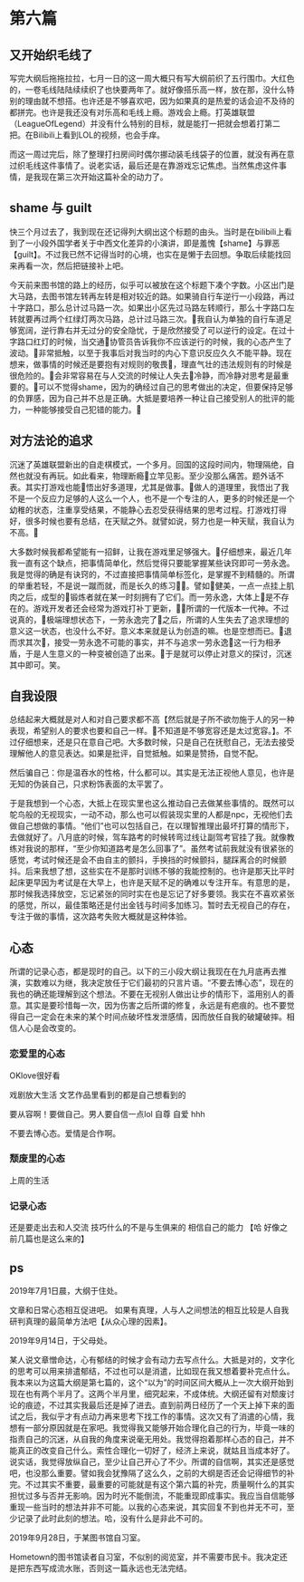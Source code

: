 # 第六篇

## 又开始织毛线了

写完大纲后拖拖拉拉，七月一日的这一周大概只有写大纲前织了五行围巾。大红色的，一卷毛线陆陆续续织了也快要两年了。就好像搭乐高一样，放在那，没什么特别的理由就不想搭。也许还是不够喜欢吧，因为如果真的是热爱的话会迫不及待的都拼完。也许是我还没有对乐高和毛线上瘾。游戏会上瘾。打英雄联盟（LeagueOfLegend）并没有什么特别的目标，就是能打一把就会想着打第二把。在Bilibili上看到LOL的视频，也会手痒。

而这一周过完后，除了整理打扫房间时偶尔挪动装毛线袋子的位置，就没有再在意过织毛线这件事情了。说老实话，最后还是在靠游戏忘记焦虑。当然焦虑这件事情，是我现在第三次开始这篇补全的动力了。

## shame 与 guilt

快三个月过去了，我到现在还记得列大纲出这个标题的由头。当时是在bilibili上看到了一小段外国学者关于中西文化差异的小演讲，即是羞愧【shame】与罪恶【guilt】。不过我已然不记得当时的心境，也实在是懒于去回想。争取后续能找回来再看一次，然后把链接补上吧。

今天前来图书馆的路上的经历，似乎可以被放在这个标题下凑个字数。小区出门是大马路，去图书馆左转再左转是相对较近的路。如果骑自行车逆行一小段路，再过十字路口，那么总计过马路一次。如果出小区先过马路左转顺行，那么十字路口左转就要再过两个红绿灯两次马路，总计过马路三次。我自认为单独的自行车道足够宽阔，逆行靠右并无过分的安全隐忧，于是欣然接受了可以逆行的设定。在过十字路口红灯的时候，当交通协管员告诉我你不应该逆行的时候，我的心态产生了波动。非常抵触，以至于我事后对我当时的内心下意识反应久久不能平静。现在想来，做事情的时候还是要抱有对规则的敬畏，理直气壮的违法规则有的时候是很危险的。会非常容易在与人交流的时候让人失去冷静，而冷静对思考是最重要的。可以不觉得shame，因为的确经过自己的思考做出的决定，但要保持足够的负罪感，因为自己并不总是正确。大抵是要培养一种让自己接受别人的批评的能力，一种能够接受自己犯错的能力。

## 对方法论的追求

沉迷了英雄联盟新出的自走棋模式，一个多月。回国的这段时间内，物理隔绝，自然也就没有再玩。如此看来，物理断瘾立竿见影。至少没那么痛苦。题外话不表。其实打游戏也能悟出好多道理，尤其是做事。做人的道理里，我悟出了我不是一个反应力足够的人这么一个人，也不是一个专注的人，更多的时候还是一个幼稚的状态，注重享受结果，不能静心去忍受获得结果的思考过程。打游戏打得好，很多时候也要有总结，在天赋之外。就譬如说，努力也是一种天赋，我自认为不高。

大多数时候我都希望能有一招鲜，让我在游戏里足够强大。仔细想来，最近几年我一直有这个缺点，把事情简单化，然后觉得只要能掌握某些诀窍即可一劳永逸。我是觉得的确是有诀窍的，不过直接把事情简单标签化，是掌握不到精髓的。所谓的举重若轻，不是说一蹴而就，而是长久的练习。譬如健美，一点一点挂上肌肉之后，成型的锻炼者就在某一时刻拥有了它们。而一劳永逸，大体上是不存在的。游戏开发者还会经常为游戏打补丁更新，所谓的一代版本一代神。不过说真的，极端理想状态下，一劳永逸完了之后，所谓的人生失去了追求理想的意义这一状态，也没什么不好。意义本来就是认为创造的嘛。也是空想而已。退而求其次，接受一劳永逸不可能的事实，并不与追求一劳永逸这一行为相矛盾，于是人生意义的一种变被创造了出来。于是就可以停止对意义的探讨，沉迷其中即可。笑。


## 自我设限

总结起来大概就是对人和对自己要求都不高【然后就是子所不欲勿施于人的另一种表现，希望别人的要求也要和自己一样。不知道是不够宽容还是太过宽容。】。不过仔细想来，还是只在意自己吧。大多数时候，只是自己在抚慰自己，无法去接受理解他人的意见表达。如果是批评，自觉抵触。如果是赞扬，自觉不配。

然后骗自己：你是温吞水的性格，什么都可以。其实是无法正视他人意见，也许是无知的伪装自己，只求粉饰表面的太平罢了。

于是我想到一个心态，大抵上在现实里也这么推动自己去做某些事情的。既然可以鸵鸟般的无视现实，一动不动，那么也可以假装现实里的人都是npc，无视他们去做自己想做的事情。“他们”也可以包括自己，在以理智推理出最坏打算的情形下，去做就好了。八月底的时候，驾车路考的时候转弯过线让副驾考官挂了我。就像教练对我说的那样，“至少你知道路考是怎么回事了”。虽然考试前我就没有很紧张的感觉，考试时候还是会不由自主的颤抖，手换挡的时候颤抖，腿踩离合的时候颤抖。后来我想了想，这些实在不是那时训练不够的我能控制的。也许是那天比平时起床更早因为考试是在大早上，也许是天赋不足的确难以专注开车。有意思的是，那时候我选择放空，忘记紧张的同时实在也是忘记了好多要领。我实在不喜欢紧张的感觉，所以，最佳策略还是付出金钱与时间多加练习。暂时去无视自己的存在，专注于做的事情，这次路考失败大概就是这种体验。

## 心态

所谓的记录心态，都是现时的自己。以下的三小段大纲让我现在在九月底再去推演，实数难以为继，我决定放任于它们最初的只言片语。“不要去博心态”，现在的我也的确还能理解到这个想法。不要在无视别人做出让步的情形下，滥用别人的善意。其实是要珍惜每一次，因为伤害之后所谓的修复，永远是有疤痕的。也不要觉得自己一定会在未来的某个时间点破坏性发泄感情，因而放任自我的破罐破摔。相信人心是会改变的。

### 恋爱里的心态

OKlove很好看

戏剧放大生活
文艺作品里看到的都是自己想看到的

要从容啊！要做自己。男人要自信一点lol 自尊 自爱 hhh

不要去博心态。爱情是合作啊。


### 颓废里的心态

上周的生活

### 记录心态

还是要走出去和人交流 技巧什么的不是与生俱来的 相信自己的能力 【哈 好像之前几篇也是这么来的】

## ps
2019年7月1日晨，大纲于住处。

文章和日常心态相互促进吧。
如果有真理，人与人之间想法的相互比较是人自我研判真理的最简单方法吧【从众心理的因素】。

2019年9月14日，于父母处。

某人说文章憎命达，心有郁结的时候才会有动力去写点什么。大抵是对的，文字化的思考可以用来排遣郁结，不过也可以是消遣，比如现在我又想着要补完点什么。我本来以为这篇大纲是第七篇的，这个“以为”的时间区间大概从上一次大纲开始到现在也有两个半月了。这两个半月里，细究起来，不成体统。大纲还留有对颓废讨论的痕迹，不过其实我最后还是掉了进去。直到前两日经历了一个天上掉下来的面试之后，我似乎才有点动力再来思考下找工作的事情。这次又有了消遣的心情，我想有一部分原因就是在家吧。我觉得我又能够开始合理化自己的行为，毕竟一味的指责自己的沉迷，从自我的角度来说毫无用处。我觉得抱着那样心态的自己，并不能真正的改变自己什么。索性合理化一切好了，经济上来说，就姑且当成本好了。说实话，我觉得放纵自己，至少让自己开心了不少。所谓的自信啊，其实还是感觉吧，也没那么重要。譬如我会犹豫隔了这么久，之前的大纲是否还会记得细节的补完。不过其实不重要，最重要的可能就是有这个第六篇的补完，质量啊什么的其实担忧过多与否并无影响。因为时光不能倒流，不能重现即成事实。我应当自信能够重现一些当时的想法并非不可能。以我的心态来说，其实回复不到也并无不可，至少记录了此时此刻的想法。哈，没有什么是非此不可的。

2019年9月28日，于某图书馆自习室。

Hometown的图书馆读者自习室，不似别的阅览室，并不需要市民卡。我决定还是把东西写成流水账，否则这一篇永远也无法完结。

